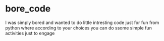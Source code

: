# bore_code
I was simply bored and wanted to do little intresting code just for fun from python where according to your choices you can do ssome simple fun activities just to engage
